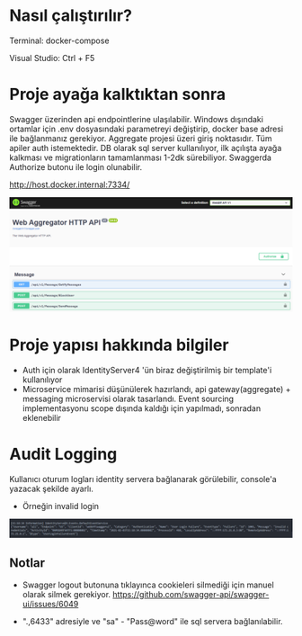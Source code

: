 # Nasıl çalıştırılır?

Terminal: docker-compose

Visual Studio: Ctrl + F5

# Proje ayağa kalktıktan sonra

Swagger üzerinden api endpointlerine ulaşılabilir. Windows dışındaki ortamlar için .env dosyasındaki parametreyi değiştirip, docker base adresi ile bağlanmanız gerekiyor. Aggregate projesi üzeri giriş noktasıdır. Tüm apiler auth istemektedir. DB olarak sql server kullanılıyor, ilk açılışta ayağa kalkması ve migrationların tamamlanması 1-2dk sürebiliyor. Swaggerda Authorize butonu ile login olunabilir.

http://host.docker.internal:7334/

![](ss/ss2.png)

# Proje yapısı hakkında bilgiler

- Auth için olarak IdentityServer4 'ün biraz değiştirilmiş bir template'i kullanılıyor
- Microservice mimarisi düşünülerek hazırlandı, api gateway(aggregate) + messaging microservisi olarak tasarlandı. Event sourcing implementasyonu scope dışında kaldığı için yapılmadı, sonradan eklenebilir

# Audit Logging

Kullanıcı oturum logları identity servera bağlanarak görülebilir, console'a yazacak şekilde ayarlı.

- Örneğin invalid login

![audit1](ss/audit-invalid-login.png)


## Notlar

- Swagger logout butonuna tıklayınca cookieleri silmediği için manuel olarak silmek gerekiyor.
  https://github.com/swagger-api/swagger-ui/issues/6049

- ".,6433" adresiyle ve "sa" - "Pass@word" ile sql servera bağlanılabilir.
